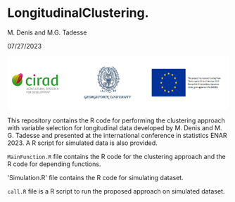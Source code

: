 # LongitudinalClustering.

M. Denis and M.G. Tadesse

07/27/2023

![](logo.png)

This repository contains the R code for performing the clustering approach with variable selection for longitudinal data developed by M. Denis and M. G. Tadesse and presented at the international conference in statistics ENAR 2023. A R script for simulated data is also provided. 

`MainFunction.R` file contains the R code for the clustering approach and the R code for depending functions.

'Simulation.R' file contains the R code for simulating dataset.

`call.R` file is a R script to run the proposed approach on simulated dataset.
